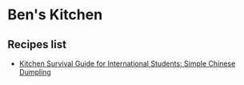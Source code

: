 # Ben's Kitchen
## Recipes list
- [Kitchen Survival Guide for International Students: Simple Chinese Dumpling](https://github.com/lingwsh/youtube/blob/main/recipes/01_chinese_dumpling.md)